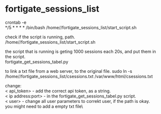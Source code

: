 # fortigate_sessions_list



crontab -e  
*/5 * * * * /bin/bash /home/<user>/fortigate_sessions_list/start_script.sh

check if the script is running, path. 
  /home/<user>/fortigate_sessions_list/start_script.sh

the script that is running is geting 1000 sessions each 20s, and put them in the script.  
  fortigate_get_sessions_tabel.py

to link a txt file from a web server, to the original file. 
  sudo ln -s /home/<user>/fortigate_sessions_list/csessions.txt /var/www/html/csessions.txt

change:  
  < api_token> - add the correct api token, as a string.\
  < ip address:port> - in the fortigate_get_sessions_tabel.py script.\
  < user> - change all user parameters to correkt user, if the path is okay. \
  you might need to add a empty txt file\

